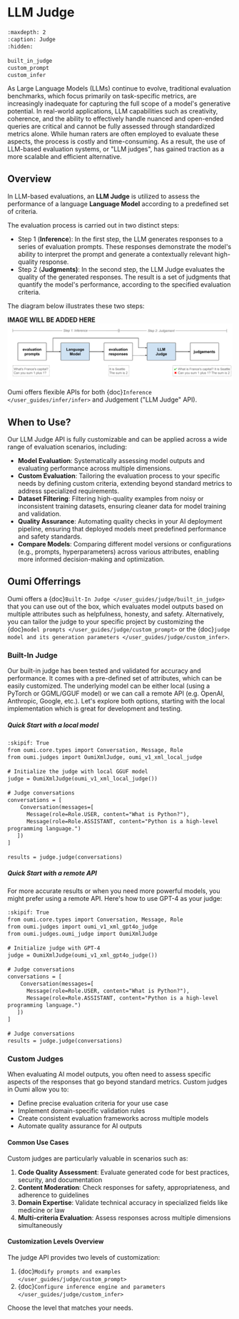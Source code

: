 # LLM Judge

```{toctree}
:maxdepth: 2
:caption: Judge
:hidden:

built_in_judge
custom_prompt
custom_infer
```

As Large Language Models (LLMs) continue to evolve, traditional evaluation benchmarks, which focus primarily on task-specific metrics, are increasingly inadequate for capturing the full scope of a model's generative potential. In real-world applications, LLM capabilities such as creativity, coherence, and the ability to effectively handle nuanced and open-ended queries are critical and cannot be fully assessed through standardized metrics alone. While human raters are often employed to evaluate these aspects, the process is costly and time-consuming. As a result, the use of LLM-based evaluation systems, or "LLM judges", has gained traction as a more scalable and efficient alternative.

## Overview

In LLM-based evaluations, an **LLM Judge** is utilized to assess the performance of a language **Language Model** according to a predefined set of criteria.

The evaluation process is carried out in two distinct steps:

- Step 1 (**Inference**): In the first step, the LLM generates responses to a series of evaluation prompts. These responses demonstrate the model's ability to interpret the prompt and generate a contextually relevant high-quality response.
- Step 2 (**Judgments)**: In the second step, the LLM Judge evaluates the quality of the generated responses. The result is a set of judgments that quantify the model's performance, according to the specified evaluation criteria.

The diagram below illustrates these two steps:

**IMAGE WILL BE ADDED HERE** ![Judge Figure](./figures/judge_figure.svg)

Oumi offers flexible APIs for both {doc}`Inference </user_guides/infer/infer>` and Judgement ("LLM Judge" API).

## When to Use?

Our LLM Judge API is fully customizable and can be applied across a wide range of evaluation scenarios, including:

- **Model Evaluation**: Systematically assessing model outputs and evaluating performance across multiple dimensions.
- **Custom Evaluation**: Tailoring the evaluation process to your specific needs by defining custom criteria, extending beyond standard metrics to address specialized requirements.
- **Dataset Filtering**: Filtering high-quality examples from noisy or inconsistent training datasets, ensuring cleaner data for model training and validation.
- **Quality Assurance**: Automating quality checks in your AI deployment pipeline, ensuring that deployed models meet predefined performance and safety standards.
- **Compare Models**: Comparing different model versions or configurations (e.g., prompts, hyperparameters) across various attributes, enabling more informed decision-making and optimization.


## Oumi Offerrings

Oumi offers a {doc}`Built-In Judge </user_guides/judge/built_in_judge>` that you can use out of the box, which evaluates model outputs based on multiple attributes such as helpfulness, honesty, and safety. Alternatively, you can tailor the judge to your specific project by customizing the {doc}`model prompts </user_guides/judge/custom_prompt>` or the {doc}`judge model and its generation parameters </user_guides/judge/custom_infer>`.

### Built-In Judge

Our built-in judge has been tested and validated for accuracy and performance. It comes with a pre-defined set of attributes, which can be easily customized. The underlying model can be either local (using a PyTorch or GGML/GGUF model) or we can call a remote API (e.g. OpenAI, Anthropic, Google, etc.). Let's explore both options, starting with the local implementation which is great for development and testing.

##### Quick Start with a local model

```{testcode} python
:skipif: True
from oumi.core.types import Conversation, Message, Role
from oumi.judges import OumiXmlJudge, oumi_v1_xml_local_judge

# Initialize the judge with local GGUF model
judge = OumiXmlJudge(oumi_v1_xml_local_judge())

# Judge conversations
conversations = [
    Conversation(messages=[
      Message(role=Role.USER, content="What is Python?"),
      Message(role=Role.ASSISTANT, content="Python is a high-level programming language.")
   ])
]

results = judge.judge(conversations)
```

##### Quick Start with a remote API

For more accurate results or when you need more powerful models, you might prefer using a remote API. Here's how to use GPT-4 as your judge:

```{testcode} python
:skipif: True
from oumi.core.types import Conversation, Message, Role
from oumi.judges import oumi_v1_xml_gpt4o_judge
from oumi.judges.oumi_judge import OumiXmlJudge

# Initialize judge with GPT-4
judge = OumiXmlJudge(oumi_v1_xml_gpt4o_judge())

# Judge conversations
conversations = [
    Conversation(messages=[
      Message(role=Role.USER, content="What is Python?"),
      Message(role=Role.ASSISTANT, content="Python is a high-level programming language.")
   ])
]

# Judge conversations
results = judge.judge(conversations)
```

### Custom Judges

When evaluating AI model outputs, you often need to assess specific aspects of the responses that go beyond standard metrics. Custom judges in Oumi allow you to:

- Define precise evaluation criteria for your use case
- Implement domain-specific validation rules
- Create consistent evaluation frameworks across multiple models
- Automate quality assurance for AI outputs

#### Common Use Cases

Custom judges are particularly valuable in scenarios such as:

1. **Code Quality Assessment**: Evaluate generated code for best practices, security, and documentation
2. **Content Moderation**: Check responses for safety, appropriateness, and adherence to guidelines
3. **Domain Expertise**: Validate technical accuracy in specialized fields like medicine or law
4. **Multi-criteria Evaluation**: Assess responses across multiple dimensions simultaneously

#### Customization Levels Overview

The judge API provides two levels of customization:

1. {doc}`Modify prompts and examples </user_guides/judge/custom_prompt>`
2. {doc}`Configure inference engine and parameters </user_guides/judge/custom_infer>`

Choose the level that matches your needs.

<!--

## API Reference

Complete documentation for key classes:

- {py:class}`~oumi.judges.base_judge.BaseJudge`: Abstract base class for judge implementations
- {py:class}`~oumi.core.configs.JudgeConfig`: Configuration container and validator
- {py:class}`~oumi.core.types.conversation.TemplatedMessage`: Base class for structured messages
- {py:class}`~oumi.core.configs.JudgeAttribute`: Defines evaluation criteria and examples

For detailed method signatures and usage examples, see the API Documentation.

-->
